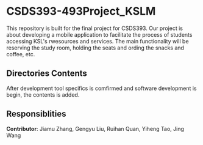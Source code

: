 # CSDS393-493Project_KSLM

This repository is built for the final project for CSDS393. Our project is about developing a mobile application to 
facilitate the process of students accessing KSL's rwesources and services. The main functionality will be reserving the study room, holding the seats
and ording the snacks and coffee, etc.

## Directories Contents
After development tool specifics is comfirmed and software development is begin, the contents is added.

## Responsiblities

**Contributor**: Jiamu Zhang, Gengyu Liu, Ruihan Quan, Yiheng Tao, Jing Wang

